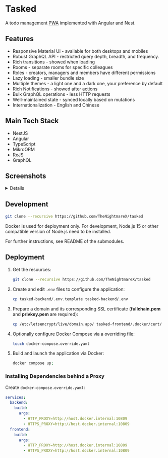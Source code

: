 # Tasked

A todo management [PWA](https://developer.mozilla.org/en-US/docs/Web/Progressive_web_apps) implemented with Angular and Nest.

## Features

- Responsive Material UI - available for both desktops and mobiles
- Robust GraphQL API - restricted query depth, breadth, and frequency.
- Rich transitions - showed when loading
- Rooms - separate rooms for specific colleagues
- Roles - creators, managers and members have different permissions
- Lazy loading - smaller bundle size
- Multiple themes - a light one and a dark one, your preference by default
- Rich Notifications - showed after actions
- Bulk GraphQL operations - less HTTP requests
- Well-maintained state - synced locally based on mutations
- Internationalization - English and Chinese

## Main Tech Stack

- NestJS
- Angular
- TypeScript
- MikroORM
- RxJS
- GraphQL

## Screenshots

<details>

![Role: Member, Theme: Light, Device: Desktop](./res/desktop-light-member.jpg)
![Role: Member, Theme: Dark, Device: Desktop](./res/desktop-dark-member.jpg)
![Role: Member, Theme: Light, Device: Mobile](./res/mobile-light-member.jpg)
![Role: Member, Theme: Dark, Device: Mobile](./res/mobile-dark-member.jpg)

![Role: Manager, Theme: Light, Device: Desktop](./res/desktop-light-manager.jpg)
![Role: Manager, Theme: Dark, Device: Desktop](./res/desktop-dark-manager.jpg)
![Role: Manager, Theme: Light, Device: Mobile](./res/mobile-light-manager.jpg)
![Role: Manager, Theme: Dark, Device: Mobile](./res/mobile-dark-manager.jpg)

</details>

## Development

```sh
git clone --recursive https://github.com/TheNightmareX/tasked
```

Docker is used for deployment only. For development, Node.js 15 or other compatible version of Node.js need to be installed.

For further instructions, see README of the submodules.

## Deployment

1. Get the resources:
   ```sh
   git clone --recursive https://github.com/TheNightmareX/tasked
   ```
1. Create and edit `.env` files to configure the application:
   ```sh
   cp tasked-backend/.env.template tasked-backend/.env
   ```
1. Prepare a domain and its corresponding SSL certificate (**fullchain.pem** and **privkey.pem** are required):
   ```sh
   cp /etc/letsencrypt/live/domain.app/ tasked-frontend/.docker/cert/
   ```
1. Optionally configure Docker Compose via a overriding file:
   ```sh
   touch docker-compose.override.yaml
   ```
1. Build and launch the application via Docker:
   ```sh
   docker compose up;
   ```

### Installing Dependencies behind a Proxy

Create `docker-compose.override.yaml`:

```yaml
services:
  backend:
    build:
      args:
        - HTTP_PROXY=http://host.docker.internal:10809
        - HTTPS_PROXY=http://host.docker.internal:10809
  frontend:
    build:
      args:
        - HTTP_PROXY=http://host.docker.internal:10809
        - HTTPS_PROXY=http://host.docker.internal:10809
```
